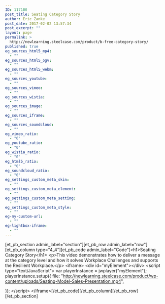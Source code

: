 ```yaml
---
ID: 117100
post_title: Seating Category Story
author: Eric Zanke
post_date: 2017-02-02 13:57:34
post_excerpt: ""
layout: page
permalink: >
  http://newlearning.steelcase.com/product/b-free-category-story/
published: true
eg_sources_html5_mp4:
  - ""
eg_sources_html5_ogv:
  - ""
eg_sources_html5_webm:
  - ""
eg_sources_youtube:
  - ""
eg_sources_vimeo:
  - ""
eg_sources_wistia:
  - ""
eg_sources_image:
  - ""
eg_sources_iframe:
  - ""
eg_sources_soundcloud:
  - ""
eg_vimeo_ratio:
  - "0"
eg_youtube_ratio:
  - "0"
eg_wistia_ratio:
  - "0"
eg_html5_ratio:
  - "0"
eg_soundcloud_ratio:
  - "0"
eg_settings_custom_meta_skin:
  - ""
eg_settings_custom_meta_element:
  - ""
eg_settings_custom_meta_setting:
  - ""
eg_settings_custom_meta_style:
  - ""
eg-my-custom-url:
  - ""
eg-lightbox-iframe:
  - ""
---
```

[et_pb_section admin_label="section"][et_pb_row admin_label="row"][et_pb_column type="4_4"][et_pb_code admin_label="Code"]&lt;h1&gt;Seating Category Story&lt;/h1&gt;
&lt;p&gt;This video demonstrates how to deliver a message at the category level and how it solves Workplace Challenges and supports the Resilient Workplace.&lt;/p&gt;
&lt;iframe&gt;
&lt;div id=&quot;myElement&quot;&gt;&lt;/div&gt;
&lt;script type=&quot;text/JavaScript&quot;&gt;
var playerInstance = jwplayer(&quot;myElement&quot;);
playerInstance.setup({
    file: &quot;http://newlearning.steelcase.com/product/wp-content/uploads/Seating-Model-Sales-Presentation.mp4&quot;,
    
});
&lt;/script&gt;
&lt;/iframe&gt;[/et_pb_code][/et_pb_column][/et_pb_row][/et_pb_section]